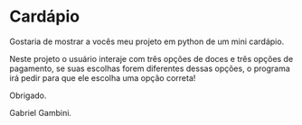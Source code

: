 # Cardápio

Gostaria de mostrar a vocês meu projeto em python de um mini cardápio.

Neste projeto o usuário interaje com três opções de doces e três opções de pagamento, se suas escolhas forem diferentes dessas opções, o programa irá pedir para que ele escolha uma opção correta!

Obrigado.

Gabriel Gambini.

